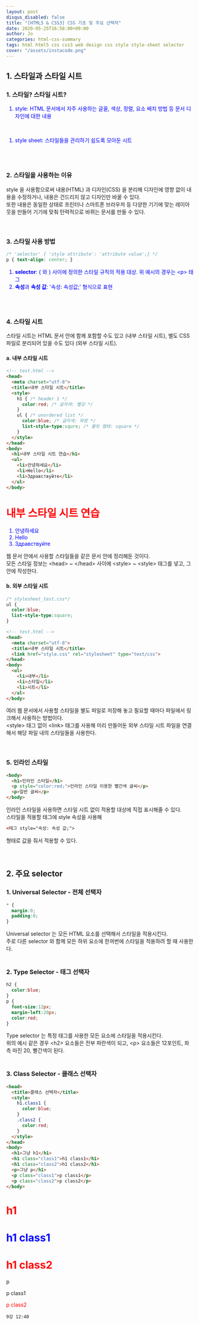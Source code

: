 ```yaml
---
layout: post
disqus_disabled: false
title: "[HTML5 & CSS3] CSS 기초 및 주요 선택자"
date: 2020-05-25T16:58:00+09:00
author: Jo
categories: html-css-summary
tags: html html5 css css3 web design css style style-sheet selector 
cover: "/assets/instacode.png"
---
```


## 1. 스타일과 스타일 시트

### 1. 스타일? 스타일 시트?
* style: HTML 문서에서 자주 사용하는 글꼴, 색상, 정렬, 요소 배치 방법 등 문서 디자인에 대한 내용
<br>

* style sheet: 스타일들을 관리하기 쉽도록 모아둔 시트
<br>
<br>

### 2. 스타일을 사용하는 이유
style 을 사용함으로써 내용(HTML) 과 디자인(CSS) 을 분리해 디자인에 영향 없이 내용을 수정하거나, 내용은 건드리지 않고 디자인만 바꿀 수 있다.<br>
또한 내용은 동일한 상태로 프린터나 스마트폰 브라우저 등 다양한 기기에 맞는 레이아웃을 만들어 기기에 맞춰 탄력적으로 바뀌는 문서를 만들 수 있다.<br>
<br>
<br>

### 3. 스타일 사용 방법
~~~css
/* 'selector' { 'style attribute': 'attribute value';} */
p { text-align: center; }
~~~
* **selector**: { 와 } 사이에 정의한 스타일 규칙의 적용 대상. 위 예시의 경우는 \<p\> 태그
* **속성**과 **속성 값**: '속성: 속성값;' 형식으로 표현
<br>
<br>

### 4. 스타일 시트
스타일 시트는 HTML 문서 안에 함께 포함할 수도 있고 (내부 스타일 시트), 별도 CSS 파일로 분리되어 있을 수도 있다 (외부 스타일 시트).<br>

#### a. 내부 스타일 시트
~~~html
<!-- test.html -->
<head>
  <meta charset="utf-8">
  <title>내부 스타일 시트</title>
  <style>
    h1 { /* header 1 */
      color:red; /* 글자색: 빨강 */
    }
    ul { /* unordered list */
      color:blue; /* 글자색: 파랑 */
      list-style-type:squre; /* 불릿 형태: square */
    }
  </style>
</head>
<body>
  <h1>내부 스타일 시트 연습</h1>
  <ul>
    <li>안녕하세요</li>
    <li>Hello</li>
    <li>Здравствуйте</li>
  </ul>
</body>
~~~
<head>
  <meta charset="utf-8">
  <title>내부 스타일 시트</title>
  <style>
    h1 { /* header 1 */
      color:red; /* 글자색: 빨강 */
    }
    ul { /* unordered list */
      color:blue; /* 글자색: 파랑 */
      list-style-type:squre; /* 불릿 형태: square */
    }
  </style>
</head>
<body>
  <h1>내부 스타일 시트 연습</h1>
  <ul>
    <li>안녕하세요</li>
    <li>Hello</li>
    <li>Здравствуйте</li>
  </ul>
</body>

웹 문서 안에서 사용할 스타일들을 같은 문서 안에 정리해둔 것이다.<br>
모든 스타일 정보는 \<head\> ~ \</head\> 사이에 \<style\> ~ \<style\> 태그를 넣고, 그 안에 작성한다.<br>

#### b. 외부 스타일 시트
~~~css
/* stylesheet_test.css*/
ul {
  color:blue;
  list-style-type:square;
}
~~~
~~~html
<!-- test.html -->
<head>
  <meta charset="utf-8">
  <title>내부 스타일 시트</title>
  <link href="style.css" rel="stylesheet" type="text/css">
</head>
<body>
  <ul>
    <li>내부</li>
    <li>스타일</li>
    <li>시트</li>
  </ul>
</body>
~~~

여러 웹 문서에서 사용할 스타일을 별도 파일로 저장해 놓고 필요할 때마다 파일에서 링크해서 사용하는 방법이다.<br>
\<style\> 태그 없이 \<link\> 태그를 사용해 미리 만들어둔 외부 스타일 시트 파일을 연결해서 해당 파일 내의 스타일들을 사용한다.<br>
<br>
<br>

### 5. 인라인 스타일
~~~html
<body>
  <h1>인라인 스타일</h1>
  <p style="color:red;">인라인 스타일 이용한 빨간색 글씨</p>
  <p>일반 글씨</p>
</body>
~~~

인라인 스타일을 사용하면 스타일 시트 없이 적용할 대상에 직접 표시해줄 수 있다.<br>
스타일을 적용할 태그에 style 속성을 사용해 
~~~html
<태그 style="속성: 속성 값;">
~~~
형태로 값을 줘서 적용할 수 있다.<br>
<br>
<br>

## 2. 주요 selector
### 1. Universal Selector - 전체 선택자
~~~css
* {
  margin:0;
  padding:0;
}
~~~

Universal selector 는 모든 HTML 요소를 선택해서 스타일을 적용시킨다.<br>
주로 다른 selector 와 함께 모든 하위 요소에 한꺼번에 스타일을 적용하려 할 때 사용한다.<br>
<br>

### 2. Type Selector - 태그 선택자
~~~css
h2 {
  color:blue;
}
p {
  font-size:12px;
  margin-left:20px;
  color:red;
}
~~~

Type selector 는 특정 태그를 사용한 모든 요소에 스타일을 적용시킨다.<br>
위의 예시 같은 경우 \<h2\> 요소들은 전부 파란색이 되고, \<p\> 요소들은 12포인트, 좌측 마진 20, 빨간색이 된다.<br>
<br>

### 3. Class Selector - 클래스 선택자
~~~html
<head>
  <title>클래스 선택자</title>
  <style>
    h1.class1 {
      color:blue;
    }
    .class2 {
      color:red;
    }
  </style>
</head>
<body>
  <h1>그냥 h1</h1>
  <h1 class="class1">h1 class1</h1>
  <h1 class="class2">h1 class2</h1>
  <p>그냥 p</h1>
  <p class="class1">p class1</p>
  <p class="class2">p class2</p>
</body>
~~~
<head>
  <title>클래스 선택자</title>
  <style>
    h1.class1 {
      color:blue;
    }
    .class2 {
      color:red;
    }
  </style>
</head>
<body>
  <h1>h1</h1>
  <h1 class="class1">h1 class1</h1>
  <h1 class="class2">h1 class2</h1>
  <p>p</h1>
  <p class="class1">p class1</p>
  <p class="class2">p class2</p>
</body>



    9강 12:40
